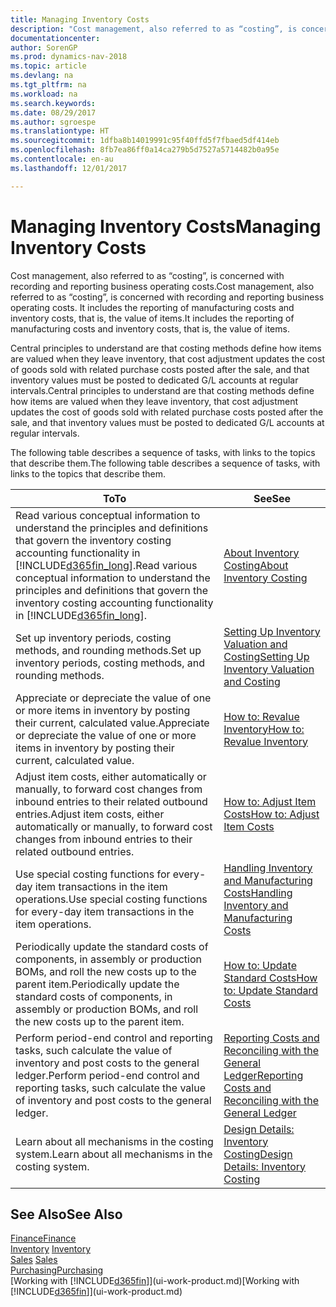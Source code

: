```yaml
---
title: Managing Inventory Costs
description: "Cost management, also referred to as “costing”, is concerned with recording and reporting business operating costs. It includes the reporting of manufacturing costs and inventory costs, that is, the value of items."
documentationcenter: 
author: SorenGP
ms.prod: dynamics-nav-2018
ms.topic: article
ms.devlang: na
ms.tgt_pltfrm: na
ms.workload: na
ms.search.keywords: 
ms.date: 08/29/2017
ms.author: sgroespe
ms.translationtype: HT
ms.sourcegitcommit: 1dfba8b14019991c95f40ffd5f7fbaed5df414eb
ms.openlocfilehash: 8fb7ea86ff0a14ca279b5d7527a5714482b0a95e
ms.contentlocale: en-au
ms.lasthandoff: 12/01/2017

---
```

# <a name="managing-inventory-costs"></a><span data-ttu-id="d5387-104">Managing Inventory Costs</span><span class="sxs-lookup"><span data-stu-id="d5387-104">Managing Inventory Costs</span></span>
<span data-ttu-id="d5387-105">Cost management, also referred to as “costing”, is concerned with recording and reporting business operating costs.</span><span class="sxs-lookup"><span data-stu-id="d5387-105">Cost management, also referred to as “costing”, is concerned with recording and reporting business operating costs.</span></span> <span data-ttu-id="d5387-106">It includes the reporting of manufacturing costs and inventory costs, that is, the value of items.</span><span class="sxs-lookup"><span data-stu-id="d5387-106">It includes the reporting of manufacturing costs and inventory costs, that is, the value of items.</span></span>   

<span data-ttu-id="d5387-107">Central principles to understand are that costing methods define how items are valued when they leave inventory, that cost adjustment updates the cost of goods sold with related purchase costs posted after the sale, and that inventory values must be posted to dedicated G/L accounts at regular intervals.</span><span class="sxs-lookup"><span data-stu-id="d5387-107">Central principles to understand are that costing methods define how items are valued when they leave inventory, that cost adjustment updates the cost of goods sold with related purchase costs posted after the sale, and that inventory values must be posted to dedicated G/L accounts at regular intervals.</span></span>

<span data-ttu-id="d5387-108">The following table describes a sequence of tasks, with links to the topics that describe them.</span><span class="sxs-lookup"><span data-stu-id="d5387-108">The following table describes a sequence of tasks, with links to the topics that describe them.</span></span>

|<span data-ttu-id="d5387-109">**To**</span><span class="sxs-lookup"><span data-stu-id="d5387-109">**To**</span></span>|<span data-ttu-id="d5387-110">**See**</span><span class="sxs-lookup"><span data-stu-id="d5387-110">**See**</span></span>|  
|------------|-------------|  
|<span data-ttu-id="d5387-111">Read various conceptual information to understand the principles and definitions that govern the inventory costing accounting functionality in [!INCLUDE[d365fin_long](includes/d365fin_long_md.md)].</span><span class="sxs-lookup"><span data-stu-id="d5387-111">Read various conceptual information to understand the principles and definitions that govern the inventory costing accounting functionality in [!INCLUDE[d365fin_long](includes/d365fin_long_md.md)].</span></span>|[<span data-ttu-id="d5387-112">About Inventory Costing</span><span class="sxs-lookup"><span data-stu-id="d5387-112">About Inventory Costing</span></span>](finance-learn-about-costing.md)|  
|<span data-ttu-id="d5387-113">Set up inventory periods, costing methods, and rounding methods.</span><span class="sxs-lookup"><span data-stu-id="d5387-113">Set up inventory periods, costing methods, and rounding methods.</span></span>|[<span data-ttu-id="d5387-114">Setting Up Inventory Valuation and Costing</span><span class="sxs-lookup"><span data-stu-id="d5387-114">Setting Up Inventory Valuation and Costing</span></span>](finance-set-up-inventory-valuation-and-costing.md)|
|<span data-ttu-id="d5387-115">Appreciate or depreciate the value of one or more items in inventory by posting their current, calculated value.</span><span class="sxs-lookup"><span data-stu-id="d5387-115">Appreciate or depreciate the value of one or more items in inventory by posting their current, calculated value.</span></span>|[<span data-ttu-id="d5387-116">How to: Revalue Inventory</span><span class="sxs-lookup"><span data-stu-id="d5387-116">How to: Revalue Inventory</span></span>](inventory-how-revalue-inventory.md)|
|<span data-ttu-id="d5387-117">Adjust item costs, either automatically or manually, to forward cost changes from inbound entries to their related outbound entries.</span><span class="sxs-lookup"><span data-stu-id="d5387-117">Adjust item costs, either automatically or manually, to forward cost changes from inbound entries to their related outbound entries.</span></span>|[<span data-ttu-id="d5387-118">How to: Adjust Item Costs</span><span class="sxs-lookup"><span data-stu-id="d5387-118">How to: Adjust Item Costs</span></span>](inventory-how-adjust-item-costs.md)|
|<span data-ttu-id="d5387-119">Use special costing functions for every-day item transactions in the item operations.</span><span class="sxs-lookup"><span data-stu-id="d5387-119">Use special costing functions for every-day item transactions in the item operations.</span></span>|[<span data-ttu-id="d5387-120">Handling Inventory and Manufacturing Costs</span><span class="sxs-lookup"><span data-stu-id="d5387-120">Handling Inventory and Manufacturing Costs</span></span>](finance-handle-inventory-and-manufacturing-costs.md)|  
|<span data-ttu-id="d5387-121">Periodically update the standard costs of components, in assembly or production BOMs, and roll the new costs up to the parent item.</span><span class="sxs-lookup"><span data-stu-id="d5387-121">Periodically update the standard costs of components, in assembly or production BOMs, and roll the new costs up to the parent item.</span></span>|[<span data-ttu-id="d5387-122">How to: Update Standard Costs</span><span class="sxs-lookup"><span data-stu-id="d5387-122">How to: Update Standard Costs</span></span>](finance-how-to-update-standard-costs.md)|
|<span data-ttu-id="d5387-123">Perform period-end control and reporting tasks, such calculate the value of inventory and post costs to the general ledger.</span><span class="sxs-lookup"><span data-stu-id="d5387-123">Perform period-end control and reporting tasks, such calculate the value of inventory and post costs to the general ledger.</span></span>|[<span data-ttu-id="d5387-124">Reporting Costs and Reconciling with the General Ledger</span><span class="sxs-lookup"><span data-stu-id="d5387-124">Reporting Costs and Reconciling with the General Ledger</span></span>](finance-report-costs-and-reconcile-with-the-general-ledger.md)|  
|<span data-ttu-id="d5387-125">Learn about all mechanisms in the costing system.</span><span class="sxs-lookup"><span data-stu-id="d5387-125">Learn about all mechanisms in the costing system.</span></span>|[<span data-ttu-id="d5387-126">Design Details: Inventory Costing</span><span class="sxs-lookup"><span data-stu-id="d5387-126">Design Details: Inventory Costing</span></span>](design-details-inventory-costing.md)|  

## <a name="see-also"></a><span data-ttu-id="d5387-127">See Also</span><span class="sxs-lookup"><span data-stu-id="d5387-127">See Also</span></span>  
 [<span data-ttu-id="d5387-128">Finance</span><span class="sxs-lookup"><span data-stu-id="d5387-128">Finance</span></span>](finance.md)  
 <span data-ttu-id="d5387-129">[Inventory](inventory-manage-inventory.md) </span><span class="sxs-lookup"><span data-stu-id="d5387-129">[Inventory](inventory-manage-inventory.md) </span></span>  
 <span data-ttu-id="d5387-130">[Sales](sales-manage-sales.md) </span><span class="sxs-lookup"><span data-stu-id="d5387-130">[Sales](sales-manage-sales.md) </span></span>  
 [<span data-ttu-id="d5387-131">Purchasing</span><span class="sxs-lookup"><span data-stu-id="d5387-131">Purchasing</span></span>](purchasing-manage-purchasing.md)  
 <span data-ttu-id="d5387-132">[Working with [!INCLUDE[d365fin](includes/d365fin_md.md)]](ui-work-product.md)</span><span class="sxs-lookup"><span data-stu-id="d5387-132">[Working with [!INCLUDE[d365fin](includes/d365fin_md.md)]](ui-work-product.md)</span></span>

